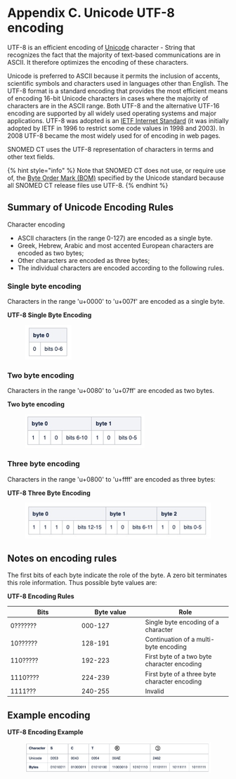 # Appendix C. Unicode UTF-8 encoding

UTF-8 is an efficient encoding of [Unicode](appendix-b.-specification-reference-information/u/unicode.md) character - String that recognizes the fact that the majority of text-based communications are in ASCII. It therefore optimizes the encoding of these characters.

Unicode is preferred to ASCII because it permits the inclusion of accents, scientific symbols and characters used in languages other than English. The UTF-8 format is a standard encoding that provides the most efficient means of encoding 16-bit Unicode characters in cases where the majority of characters are in the ASCII range. Both UTF-8 and the alternative UTF-16 encoding are supported by all widely used operating systems and major applications. UTF-8 was adopted is an [IETF Internet Standard](https://tools.ietf.org/html/rfc3629) (it was initially adopted by IETF in 1996 to restrict some code values in 1998 and 2003). In 2008 UTF-8 became the most widely used for of encoding in web pages.

SNOMED CT uses the UTF-8 representation of characters in terms and other text fields.

{% hint style="info" %}
Note that SNOMED CT does not use, or require use of, the [Byte Order Mark (BOM)](https://en.wikipedia.org/wiki/Byte_order_mark) specified by the Unicode standard because all SNOMED CT release files use UTF-8.
{% endhint %}

## Summary of Unicode Encoding Rules

Character encoding

* ASCII characters (in the range 0-127) are encoded as a single byte.
* Greek, Hebrew, Arabic and most accented European characters are encoded as two bytes;
* Other characters are encoded as three bytes;
* The individual characters are encoded according to the following rules.

### Single byte encoding

Characters in the range 'u+0000' to 'u+007f' are encoded as a single byte.

**UTF-8 Single Byte Encoding**

<div align="left"><figure><img src="../.gitbook/assets/Image 12-08-2025 at 10.40.jpg" alt=""><figcaption></figcaption></figure></div>

### Two byte encoding

Characters in the range 'u+0080' to 'u+07ff' are encoded as two bytes.

**Two byte encoding**

<div align="left"><figure><img src="../.gitbook/assets/Image 12-08-2025 at 10.42.jpg" alt=""><figcaption></figcaption></figure></div>

### Three byte encoding

Characters in the range 'u+0800' to 'u+ffff' are encoded as three bytes:

**UTF-8 Three Byte Encoding**

<div align="left"><figure><img src="../.gitbook/assets/Image 12-08-2025 at 10.43.jpg" alt=""><figcaption></figcaption></figure></div>

## Notes on encoding rules

The first bits of each byte indicate the role of the byte. A zero bit terminates this role information. Thus possible byte values are:

**UTF-8 Encoding Rules**

<table><thead><tr><th width="148.08856201171875">Bits</th><th width="130.87933349609375">Byte value</th><th>Role</th></tr></thead><tbody><tr><td>0???????</td><td>000-127</td><td>Single byte encoding of a character</td></tr><tr><td>10??????</td><td>128-191</td><td>Continuation of a multi-byte encoding</td></tr><tr><td>110?????</td><td>192-223</td><td>First byte of a two byte character encoding</td></tr><tr><td>1110????</td><td>224-239</td><td>First byte of a three byte character encoding</td></tr><tr><td>1111???</td><td>240-255</td><td>Invalid</td></tr></tbody></table>

## Example encoding

**UTF-8 Encoding Example**

<div align="left"><figure><img src="../.gitbook/assets/Image 12-08-2025 at 10.47.jpeg" alt=""><figcaption></figcaption></figure></div>
